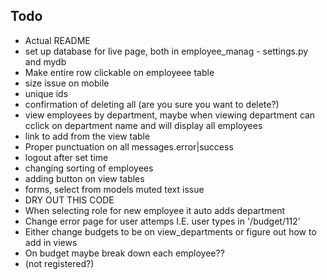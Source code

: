 ## Todo
- Actual README
- set up database for live page, both in employee_manag - settings.py and mydb
- Make entire row clickable on employeee table
- size issue on mobile
- unique ids
- confirmation of deleting all (are you sure you want to delete?)
- view employees by department, maybe when viewing department can cclick on department name and will display all employees
- link to add from the view table
- Proper punctuation on all messages.error|success
- logout after set time
- changing sorting of employees
- adding button on view tables
- forms, select from models muted text issue
- DRY OUT THIS CODE
- When selecting role for new employee it auto adds department
- Change error page for user attemps I.E. user types in '/budget/112'
- Either change budgets to be on view_departments or figure out how to add in views
- On budget maybe break down each employee??
- (not registered?)